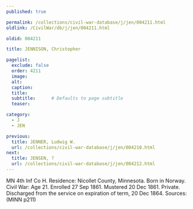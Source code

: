 ```yaml
---
published: true

permalink: /collections/civil-war-database/j/jen/004211.html
oldlink: /CivilWar/db/j/jen/004211.html

oldid: 004211

title: JENNISON, Christopher

pagelist:
  exclude: false
  order: 4211
  image: 
  alt:
  caption:
  title:
  subtitle:      # Defaults to page subtitle
  teaser:

category: 
  - J 
  - JEN

previous:
  title: JENNER, Ludwig W.
  url: /collections/civil-war-database/j/jen/004210.html  
next:
  title: JENSEN, ?
  url: /collections/civil-war-database/j/jen/004212.html   
---
```

MN 4th Inf Co H. Residence: Nicollet County, Minnesota. Born in Norway. Civil War: Age 21. Enrolled 27 Sep 1861. Mustered 20 Dec 1861. Private. Discharged from the service on expiration of term, 20 Dec 1864. Sources: (MINN p211)